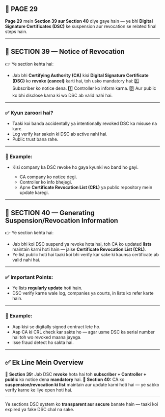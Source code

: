 ## 📄 **PAGE 29**

**Page 29** mein **Section 39 aur Section 40** diye gaye hain — ye bhi **Digital Signature Certificates (DSC)** ke suspension aur revocation se related final steps hain.

---

## 🔹 **SECTION 39 — Notice of Revocation**

👉 Ye section kehta hai:

* Jab bhi **Certifying Authority (CA)** kisi **Digital Signature Certificate (DSC)** ko **revoke (cancel)** karti hai,
  toh usko mandatory hai:
  1️⃣ Subscriber ko notice dena.
  2️⃣ Controller ko inform karna.
  3️⃣ Aur public ko bhi disclose karna ki wo DSC ab valid nahi hai.

---

### ✅ **Kyun zaroori hai?**

* Taaki koi banda accidentally ya intentionally revoked DSC ka misuse na kare.
* Log verify kar sakein ki DSC ab active nahi hai.
* Public trust bana rahe.

---

### 🧩 **Example:**

* Kisi company ka DSC revoke ho gaya kyunki wo band ho gayi.

  * CA company ko notice degi.
  * Controller ko info bhejegi.
  * Apne **Certificate Revocation List (CRL)** ya public repository mein update karegi.

---

## 🔹 **SECTION 40 — Generating Suspension/Revocation Information**

👉 Ye section kehta hai:

* Jab bhi koi DSC suspend ya revoke hota hai,
  toh CA ko updated **lists** maintain karni hoti hain — jaise **Certificate Revocation List (CRL)**.
* Ye list public hoti hai taaki koi bhi verify kar sake ki kaunsa certificate ab valid nahi hai.

---

### ✅ **Important Points:**

* Ye lists **regularly update** hoti hain.
* DSC verify karne wale log, companies ya courts, in lists ko refer karte hain.

---

### 🧩 **Example:**

* Aap kisi se digitally signed contract lete ho.
* Aap CA ki CRL check kar sakte ho — agar usme DSC ka serial number hai toh wo revoked maana jayega.
* Isse fraud detect ho sakta hai.

---

## ✅ **Ek Line Mein Overview**

📌 **Section 39:** Jab DSC **revoke** hota hai toh **subscriber + Controller + public** ko notice dena **mandatory** hai.
📌 **Section 40:** CA ko **suspension/revocation ki list** maintain aur update karni hoti hai — ye sabko verify karne ke liye open hoti hai.

---

Ye sections DSC system ko **transparent aur secure** banate hain — taaki koi expired ya fake DSC chal na sake.
